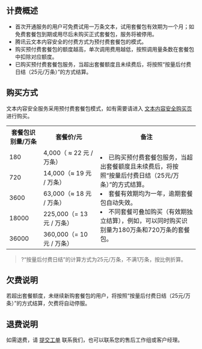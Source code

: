 
## 计费概述
- 首次开通服务的用户可免费试用一万条文本，试用套餐包有效期为一个月；如免费套餐包到期或用尽后未购买正式套餐包，服务将被停用。
- 腾讯云文本内容安全的付费方式为预付费套餐包的模式。
- 购买预付费套餐包的额度越高，单次调用费用越低，按照调用量条数在套餐包中扣除对应额度。
- 已购买预付费套餐包服务，当超出套餐额度且未续费后，将按照“按量后付费日结（25元/万条）”的方式结算。

## 购买方式
文本内容安全服务采用预付费套餐包模式，如有需要请进入 [文本内容安全购买页](https://buy.cloud.tencent.com/cms?type=text) 进行购买。

<table>
<tr>
<th width="18%">套餐包识别量/万条</th>
<th width="30%">套餐价/元</th>
<th width="52">备注</th>
</tr>
<tr>
<td>180</td>
<td>4,000（ ≈ 22 元 / 万条）</td>
<td rowspan ="6"><li>已购买预付费套餐包服务，当超出套餐额度且未续费后，将按照“按量后付费日结（25元/万条）”的方式结算。</li>
<li>套餐有效期均为一年，逾期套餐包自动失效。</li><li>不同套餐可叠加购买（有效期独立结算），例如，可以同时购买识别量为180万条和720万条的套餐包。</li></td>
</tr>
<tr>
<td>720</td>
<td>14,000（≈ 19 元 / 万条）</td>
</tr>
<tr>
<td>3600</td>
<td>63,000（≈ 18 元 / 万条）</td>
</tr>
<tr>
<td>18000</td>
<td>225,000（= 13 元 / 万条）</td>
</tr>
<tr>
<td>36000</td>
<td>360,000（= 10 元 / 万条）</td>
</tr>
</table>

>?“按量后付费日结”的计算方式为25元/万条，不满1万条，按比例折算。
## 欠费说明
若超出套餐额度，未继续新购套餐包的用户，将按照“按量后付费日结（25元/万条）”的方式结算，欠费将自动停服。
## 退费说明
如需退费，请 [提交工单](https://console.cloud.tencent.com/workorder/category?level1_id=517&level2_id=727&source=0&data_title=%E5%85%B6%E4%BB%96%E8%85%BE%E8%AE%AF%E4%BA%91%E4%BA%A7%E5%93%81&level3_id=728&radio_title=%E5%8A%9F%E8%83%BD%E5%92%A8%E8%AF%A2&queue=3026&scene_code=17783&step=2) 联系我们，也可以联系您的售后工作组或客户经理。
